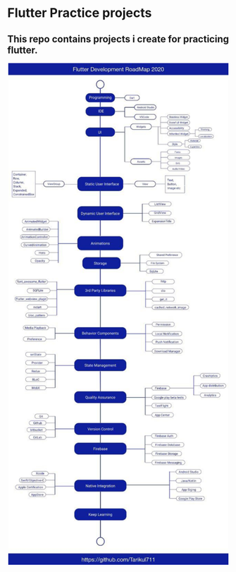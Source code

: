 # Flutter Practice projects

## This repo contains projects i create for practicing flutter.

<p align="center">
  <img src="https://github.com/SatYu26/Flutter-Practice-Projects/blob/main/flutter roadmap.jpeg?raw=true" width="500" >
</p>
